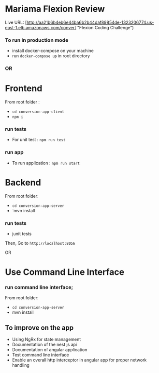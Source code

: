 # Mariama Flexion Review

Live URL: [http://aa21b6b4eb6e44ba6b2b44daf89854de-1323206774.us-east-1.elb.amazonaws.com/convert "Flexion Coding Challenge")

### To run in production mode
* install docker-compose on your machine
* run `docker-compose up` in root directory


### OR

# Frontend
From root folder  :
* `cd conversion-app-client`
* `npm i`
### run tests
* For unit test : `npm run test`
### run app 
* To run application : `npm run start`


# Backend
From root folder:
* `cd conversion-app-server`
* `mvn install
### run tests
* junit tests

Then,
Go to `http://localhost:8056`

OR 

# Use Command Line Interface
### run command line interface;
From root folder:
* `cd conversion-app-server`
*  mvn install


## To improve on the app

* Using NgRx for state management 
* Documentation of the nest js api
* Documentation of angular application
* Test command line interface
* Enable an overall http interceptor in angular app for proper network handling



